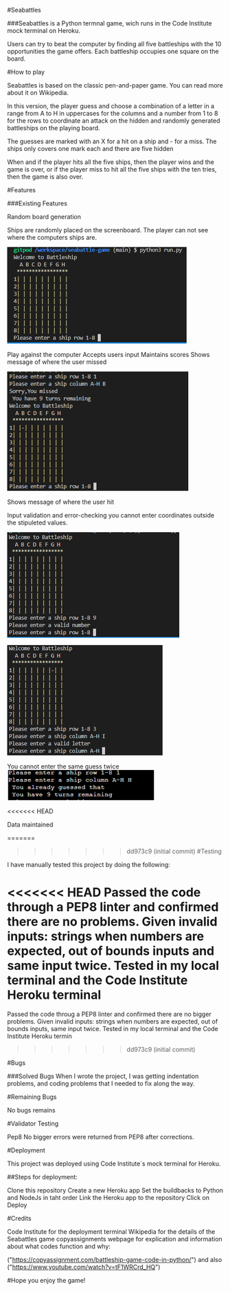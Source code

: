#Seabattles

###Seabattles is a Python termnal game, wich runs in the Code Institute mock terminal on Heroku.

Users can try to beat the computer by finding all five battleships with the 10 opportunities the game offers. Each battleship occupies one square on the board.

#How to play

Seabattles is based on the classic pen-and-paper game. You can read more about it on Wikipedia.

In this version, the player guess and choose a combination of a letter in a range from A to H in uppercases for the columns and a number from 1 to 8 for the rows to coordinate an attack on the hidden and randomly generated battleships on the playing board.

The guesses are marked with an X for a hit on a ship and - for a miss.
The ships only covers one mark each and there are five hidden

When and if the player hits all the five ships, then the player wins and the game is over, or if the player miss to hit all the five ships with the ten tries, then the game is also over.

#Features

###Existing Features

Random board generation

Ships are randomly placed on the screenboard.
The player can not see where the computers ships are.

![image of the board before playing](images/before_playing.png)

Play against the computer
Accepts users input
Maintains scores
Shows message of where the user missed

![Image of first miss](images/first%20miss.png)

Shows message of where the user hit




Input validation and error-checking
you cannot enter coordinates outside the stipuleted values. 

![Image: You must enter numbers](images/wrong%20number.png)

![Image: You must enter letters](images/wrong%20letter.png)

You cannot enter the same guess twice
![Image: You already guessed](images/already-guessed.png)



<<<<<<< HEAD




Data maintained 





=======
>>>>>>> dd973c9 (initial commit)
#Testing

I have manually tested this project by doing the following:

<<<<<<< HEAD
Passed the code through a PEP8 linter and confirmed there are no problems.
Given invalid inputs: strings when numbers are expected, out of bounds inputs and  same input twice.
Tested in my local terminal and the Code Institute Heroku terminal
=======
Passed the code throug a PEP8 linter and confirmed there are no bigger problems.
Given invalid inputs: strings when numbers are expected, out of bounds inputs, same input twice.
Tested in my local terminal and the Code Institute Heroku termin
>>>>>>> dd973c9 (initial commit)

#Bugs

###Solved Bugs
When I wrote the project, I was getting indentation problems, and coding problems that I needed to fix along the way.

#Remaining Bugs

No bugs remains

#Validator Testing

Pep8
No bigger errors were returned from PEP8 after corrections.

#Deployment

This project was deployed using Code Institute´s mock terminal for Heroku.

##Steps for deployment:

Clone this repository
Create a new Heroku app
Set the buildbacks to Python and NodeJs in taht order
Link the Heroku app to the repository
Click on Deploy

#Credits 

Code Institute for the deployment terminal
Wikipedia for the details of the Seabattles game
copyassignments webpage for explication and information about what codes function and why:

("https://copyassignment.com/battleship-game-code-in-python/") and also ("https://www.youtube.com/watch?v=tF1WRCrd_HQ")

#Hope you enjoy the game!
